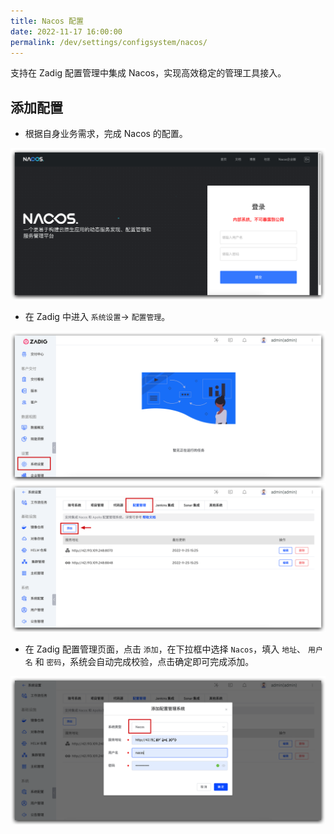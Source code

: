 ```yaml
---
title: Nacos 配置
date: 2022-11-17 16:00:00
permalink: /dev/settings/configsystem/nacos/
---
```


<Badge text="企业版" />
支持在 Zadig 配置管理中集成 Nacos，实现高效稳定的管理工具接入。

## 添加配置

- 根据自身业务需求，完成 Nacos 的配置。

![Nacos配置](../_images/nacos_config_00.png)

- 在 Zadig 中进入 `系统设置`-> `配置管理`。

![配置管理](../_images/configsystem_01.png)
![配置管理](../_images/configsystem_02.png)

- 在 Zadig 配置管理页面，点击 `添加`，在下拉框中选择 `Nacos`，填入 `地址`、 `用户名` 和 `密码`，系统会自动完成校验，点击确定即可完成添加。

![Nacos配置](../_images/nacos_config_01.png)